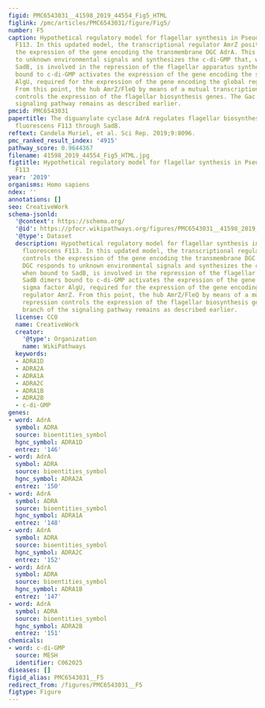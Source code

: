 ```yaml
---
figid: PMC6543031__41598_2019_44554_Fig5_HTML
figlink: /pmc/articles/PMC6543031/figure/Fig5/
number: F5
caption: Hypothetical regulatory model for flagellar synthesis in Pseudomonas fluorescens
  F113. In this updated model, the transcriptional regulator AmrZ positively controls
  the expression of the gene encoding the transmembrane DGC AdrA. This DGC responds
  to unknown environmental signals and synthesizes the c-di-GMP that, when bound to
  SadB, is involved in the repression of the flagellar apparatus synthesis. SadB dimers
  bound to c-di-GMP activates the expression of the gene encoding the sigma factor
  AlgU, required for the expression of the gene encoding the global regulator AmrZ.
  From this point, the hub AmrZ/FleQ by means of a mutual transcriptional repression
  controls the expression of the flagellar biosynthesis genes. The Gac branch of the
  signaling pathway remains as described earlier.
pmcid: PMC6543031
papertitle: The diguanylate cyclase AdrA regulates flagellar biosynthesis in Pseudomonas
  fluorescens F113 through SadB.
reftext: Candela Muriel, et al. Sci Rep. 2019;9:8096.
pmc_ranked_result_index: '4915'
pathway_score: 0.9644367
filename: 41598_2019_44554_Fig5_HTML.jpg
figtitle: Hypothetical regulatory model for flagellar synthesis in Pseudomonas fluorescens
  F113
year: '2019'
organisms: Homo sapiens
ndex: ''
annotations: []
seo: CreativeWork
schema-jsonld:
  '@context': https://schema.org/
  '@id': https://pfocr.wikipathways.org/figures/PMC6543031__41598_2019_44554_Fig5_HTML.html
  '@type': Dataset
  description: Hypothetical regulatory model for flagellar synthesis in Pseudomonas
    fluorescens F113. In this updated model, the transcriptional regulator AmrZ positively
    controls the expression of the gene encoding the transmembrane DGC AdrA. This
    DGC responds to unknown environmental signals and synthesizes the c-di-GMP that,
    when bound to SadB, is involved in the repression of the flagellar apparatus synthesis.
    SadB dimers bound to c-di-GMP activates the expression of the gene encoding the
    sigma factor AlgU, required for the expression of the gene encoding the global
    regulator AmrZ. From this point, the hub AmrZ/FleQ by means of a mutual transcriptional
    repression controls the expression of the flagellar biosynthesis genes. The Gac
    branch of the signaling pathway remains as described earlier.
  license: CC0
  name: CreativeWork
  creator:
    '@type': Organization
    name: WikiPathways
  keywords:
  - ADRA1D
  - ADRA2A
  - ADRA1A
  - ADRA2C
  - ADRA1B
  - ADRA2B
  - c-di-GMP
genes:
- word: AdrA
  symbol: ADRA
  source: bioentities_symbol
  hgnc_symbol: ADRA1D
  entrez: '146'
- word: AdrA
  symbol: ADRA
  source: bioentities_symbol
  hgnc_symbol: ADRA2A
  entrez: '150'
- word: AdrA
  symbol: ADRA
  source: bioentities_symbol
  hgnc_symbol: ADRA1A
  entrez: '148'
- word: AdrA
  symbol: ADRA
  source: bioentities_symbol
  hgnc_symbol: ADRA2C
  entrez: '152'
- word: AdrA
  symbol: ADRA
  source: bioentities_symbol
  hgnc_symbol: ADRA1B
  entrez: '147'
- word: AdrA
  symbol: ADRA
  source: bioentities_symbol
  hgnc_symbol: ADRA2B
  entrez: '151'
chemicals:
- word: c-di-GMP
  source: MESH
  identifier: C062025
diseases: []
figid_alias: PMC6543031__F5
redirect_from: /figures/PMC6543031__F5
figtype: Figure
---
```

